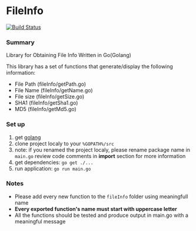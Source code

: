 # FileInfo 
[![Build Status](https://travis-ci.org/svitlana-galianova/FileInfo.svg?branch=master)](https://travis-ci.org/svitlana-galianova/FileInfo.svg?branch=master)


### Summary
Library for Obtaining File Info Written in Go(Golang)    

This library has a set of functions that generate/display the following information:   
- File Path (fileInfo/getPath.go)
- File Name (fileInfo/getName.go)
- File size (fileInfo/getSize.go)
- SHA1 (fileInfo/getSha1.go)
- MD5 (fileInfo/getMd5.go)

### Set up
1. get [golang](https://golang.org/dl/)
2. clone project localy to your `%GOPATH%/src`
3. note: if you renamed the project localy, please rename package name in `main.go` review code comments in **import** section for more information
4. get dependencies: `go get ./...`
5. run application: `go run main.go`

### Notes
- Please add every new function to the `fileInfo` folder using meaningfull name
- **Every exported function's name must start with uppercase letter**
- All the functions should be tested and produce output in main.go with a meaningful message
